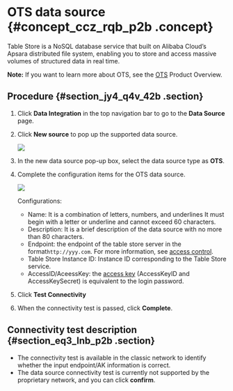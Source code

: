 # OTS data source {#concept_ccz_rqb_p2b .concept}

Table Store is a NoSQL database service that built on Alibaba Cloud’s Apsara distributed file system, enabling you to store and access massive volumes of structured data in real time.

**Note:** If you want to learn more about OTS, see the [OTS](https://www.alibabacloud.com/help/doc-detail/27280.htm) Product Overview.

## Procedure {#section_jy4_q4v_42b .section}

1.  Click **Data Integration** in the top navigation bar to go to the **Data Source** page.
2.  Click **New source** to pop up the supported data source.

    ![](http://static-aliyun-doc.oss-cn-hangzhou.aliyuncs.com/assets/img/16210/15367210377569_en-US.png)

3.  In the new data source pop-up box, select the data source type as **OTS**.
4.  Complete the configuration items for the OTS data source.

    ![](http://static-aliyun-doc.oss-cn-hangzhou.aliyuncs.com/assets/img/16210/15367210377571_en-US.png)

    Configurations:

    -   Name: It is a combination of letters, numbers, and underlines It must begin with a letter or underline and cannot exceed 60 characters.
    -   Description: It is a brief description of the data source with no more than 80 characters.
    -   Endpoint: the endpoint of the table store server in the format`http://yyy.com`. For more information, see [access control](https://www.alibabacloud.com/help/doc-detail/27296.htm).
    -   Table Store Instance ID: Instance ID corresponding to the Table Store service.
    -   AccessID/AceessKey: the [access key](https://www.alibabacloud.com/help/doc-detail/53045.htm) \(AccessKeyID and AccessKeySecret\) is equivalent to the login password.
5.  Click **Test Connectivity**
6.  When the connectivity test is passed, click **Complete**.

## Connectivity test description {#section_eq3_lnb_p2b .section}

-   The connectivity test is available in the classic network to identify whether the input endpoint/AK information is correct.
-   The data source connectivity test is currently not supported by the proprietary network, and you can click **confirm**.

